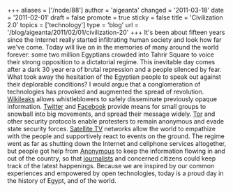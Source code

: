 +++
aliases = ['/node/88']
author = 'aigeanta'
changed = '2011-03-18'
date = '2011-02-01'
draft = false
promote = true
sticky = false
title = 'Civilization 2.0'
topics = ['technology']
type = 'blog'
url = '/blog/aigeanta/2011/02/01/civilization-20'
+++
It's been about fifteen years since the Internet really started infiltrating human society and look how far we've come. Today will live on in the memories of many around the world forever: some two million Egyptians crowded into Tahrir Square to voice their strong opposition to a dictatorial regime. This inevitable day comes after a dark 30 year era of brutal repression and a people silenced by fear. What took away the hesitation of the Egyptian people to speak out against their deplorable conditions?
 I would argue that a conglomeration of technologies has provoked and augmented the spread of revolution. <a href="http://www.wikileaks.org">Wikileaks</a> allows whistleblowers to safely disseminate previously opaque information. <a href="http://twitter.com/#!/search/jan25">Twitter</a> and <a href="http://www.facebook.com/elshaheeed.co.uk">Facebook</a> provide means for small groups to snowball into big movements, and spread their message widely. <a href="http://www.torproject.org/">Tor</a> and other security protocols enable protesters to remain anonymous and evade state security forces. <a href="http://english.aljazeera.net/watch_now/">Satellite TV</a> networks allow the world to empathize with the people and supportively react to events on the ground. The regime went as far as shutting down the Internet and cellphone services altogether, but people got help from <a href="http://www.facebook.com/pages/Operation-Egypt/185645434794129">Anonymous</a> to keep the information flowing in and out of the country, so that <a href="http://www.huffingtonpost.com/2011/01/25/egypt-protests-mubarak_n_813746.html">journalists</a> and concerned citizens could keep track of the latest happenings. Because we are inspired by our common experiences and empowered by open technologies, today is a proud day in the history of Egypt, and of the world.
